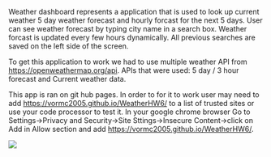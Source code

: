 Weather dashboard represents a application that is used to look up current weather 5 day weather forecast and hourly forcast for the next 5 days. User can see weather forecast by typing city name in a search box.  Weather forcast is updated every few hours dynamically.  All previous searches are saved on the left side of the screen.  

To get this application to work we had to use multiple weather API from https://openweathermap.org/api. APIs that were used: 5 day / 3 hour forecast and Current weather data.

This app is ran on git hub pages. In order to for it to work user may need to add https://vormc2005.github.io/WeatherHW6/ to a list of trusted sites or use your code processor to test it. In your google chrome browser Go to Settings->Privacy and Security->Site Sttings->Insecure Content->click on Add in Allow section and add https://vormc2005.github.io/WeatherHW6/.

![](weather.gif)


